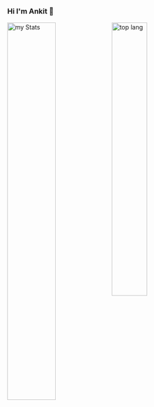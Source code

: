 ### Hi I'm Ankit 👋

<img alt="my Stats" align="left" width="47%" src="https://github-readme-stats.vercel.app/api?username=ankittkamal&show_icons=true"/>

<img  alt="top lang" align="left" width="40%" src="https://github-readme-stats.vercel.app/api/top-langs/?username=ankittkamal&layout=compact" />
